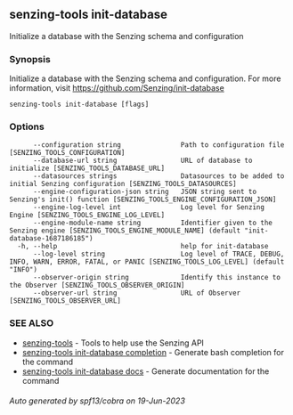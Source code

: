 ## senzing-tools init-database

Initialize a database with the Senzing schema and configuration

### Synopsis


Initialize a database with the Senzing schema and configuration.
For more information, visit https://github.com/Senzing/init-database
	

```
senzing-tools init-database [flags]
```

### Options

```
      --configuration string               Path to configuration file [SENZING_TOOLS_CONFIGURATION]
      --database-url string                URL of database to initialize [SENZING_TOOLS_DATABASE_URL]
      --datasources strings                Datasources to be added to initial Senzing configuration [SENZING_TOOLS_DATASOURCES]
      --engine-configuration-json string   JSON string sent to Senzing's init() function [SENZING_TOOLS_ENGINE_CONFIGURATION_JSON]
      --engine-log-level int               Log level for Senzing Engine [SENZING_TOOLS_ENGINE_LOG_LEVEL]
      --engine-module-name string          Identifier given to the Senzing engine [SENZING_TOOLS_ENGINE_MODULE_NAME] (default "init-database-1687186185")
  -h, --help                               help for init-database
      --log-level string                   Log level of TRACE, DEBUG, INFO, WARN, ERROR, FATAL, or PANIC [SENZING_TOOLS_LOG_LEVEL] (default "INFO")
      --observer-origin string             Identify this instance to the Observer [SENZING_TOOLS_OBSERVER_ORIGIN]
      --observer-url string                URL of Observer [SENZING_TOOLS_OBSERVER_URL]
```

### SEE ALSO

* [senzing-tools](senzing-tools.md)	 - Tools to help use the Senzing API
* [senzing-tools init-database completion](senzing-tools_init-database_completion.md)	 - Generate bash completion for the command
* [senzing-tools init-database docs](senzing-tools_init-database_docs.md)	 - Generate documentation for the command

###### Auto generated by spf13/cobra on 19-Jun-2023
